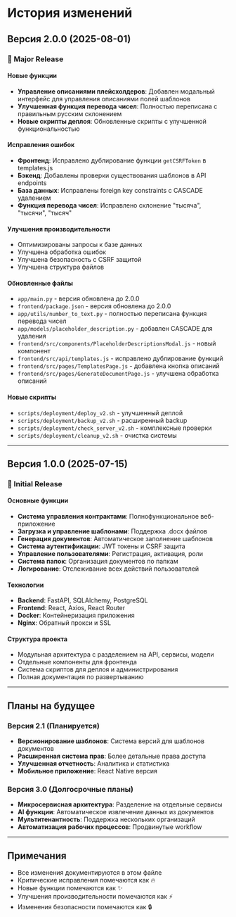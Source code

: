 # История изменений

## Версия 2.0.0 (2025-08-01)

### 🎉 Major Release

#### Новые функции
- **Управление описаниями плейсхолдеров**: Добавлен модальный интерфейс для управления описаниями полей шаблонов
- **Улучшенная функция перевода чисел**: Полностью переписана с правильным русским склонением
- **Новые скрипты деплоя**: Обновленные скрипты с улучшенной функциональностью

#### Исправления ошибок
- **Фронтенд**: Исправлено дублирование функции `getCSRFToken` в templates.js
- **Бэкенд**: Добавлены проверки существования шаблонов в API endpoints
- **База данных**: Исправлены foreign key constraints с CASCADE удалением
- **Функция перевода чисел**: Исправлено склонение "тысяча", "тысячи", "тысяч"

#### Улучшения производительности
- Оптимизированы запросы к базе данных
- Улучшена обработка ошибок
- Улучшена безопасность с CSRF защитой
- Улучшена структура файлов

#### Обновленные файлы
- `app/main.py` - версия обновлена до 2.0.0
- `frontend/package.json` - версия обновлена до 2.0.0
- `app/utils/number_to_text.py` - полностью переписана функция перевода чисел
- `app/models/placeholder_description.py` - добавлен CASCADE для удаления
- `frontend/src/components/PlaceholderDescriptionsModal.js` - новый компонент
- `frontend/src/api/templates.js` - исправлено дублирование функций
- `frontend/src/pages/TemplatesPage.js` - добавлена кнопка описаний
- `frontend/src/pages/GenerateDocumentPage.js` - улучшена обработка описаний

#### Новые скрипты
- `scripts/deployment/deploy_v2.sh` - улучшенный деплой
- `scripts/deployment/backup_v2.sh` - расширенный backup
- `scripts/deployment/check_server_v2.sh` - комплексные проверки
- `scripts/deployment/cleanup_v2.sh` - очистка системы

---

## Версия 1.0.0 (2025-07-15)

### 🚀 Initial Release

#### Основные функции
- **Система управления контрактами**: Полнофункциональное веб-приложение
- **Загрузка и управление шаблонами**: Поддержка .docx файлов
- **Генерация документов**: Автоматическое заполнение шаблонов
- **Система аутентификации**: JWT токены и CSRF защита
- **Управление пользователями**: Регистрация, активация, роли
- **Система папок**: Организация документов по папкам
- **Логирование**: Отслеживание всех действий пользователей

#### Технологии
- **Backend**: FastAPI, SQLAlchemy, PostgreSQL
- **Frontend**: React, Axios, React Router
- **Docker**: Контейнеризация приложения
- **Nginx**: Обратный прокси и SSL

#### Структура проекта
- Модульная архитектура с разделением на API, сервисы, модели
- Отдельные компоненты для фронтенда
- Система скриптов для деплоя и администрирования
- Полная документация по развертыванию

---

## Планы на будущее

### Версия 2.1 (Планируется)
- **Версионирование шаблонов**: Система версий для шаблонов документов
- **Расширенная система прав**: Более детальные права доступа
- **Улучшенная отчетность**: Аналитика и статистика
- **Мобильное приложение**: React Native версия

### Версия 3.0 (Долгосрочные планы)
- **Микросервисная архитектура**: Разделение на отдельные сервисы
- **AI функции**: Автоматическое извлечение данных из документов
- **Мультитенантность**: Поддержка нескольких организаций
- **Автоматизация рабочих процессов**: Продвинутые workflow

---

## Примечания

- Все изменения документируются в этом файле
- Критические исправления помечаются как 🔥
- Новые функции помечаются как ✨
- Улучшения производительности помечаются как ⚡
- Изменения безопасности помечаются как 🔒 